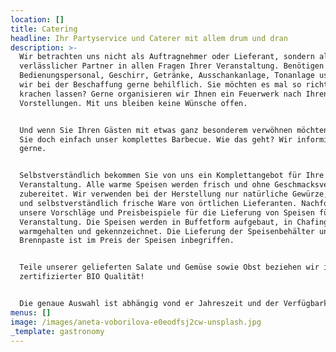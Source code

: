 ```yaml
---
location: []
title: Catering
headline: Ihr Partyservice und Caterer mit allem drum und dran
description: >-
  Wir betrachten uns nicht als Auftragnehmer oder Lieferant, sondern als Ihr
  verlässlicher Partner in allen Fragen Ihrer Veranstaltung. Benötigen Sie
  Bedienungspersonal, Geschirr, Getränke, Ausschankanlage, Tonanlage usw. sind
  wir bei der Beschaffung gerne behilflich. Sie möchten es mal so richtig
  krachen lassen? Gerne organisieren wir Ihnen ein Feuerwerk nach Ihren
  Vorstellungen. Mit uns bleiben keine Wünsche offen.


  Und wenn Sie Ihren Gästen mit etwas ganz besonderem verwöhnen möchten, buchen
  Sie doch einfach unser komplettes Barbecue. Wie das geht? Wir informieren Sie
  gerne.


  Selbstverständlich bekommen Sie von uns ein Komplettangebot für Ihre
  Veranstaltung. Alle warme Speisen werden frisch und ohne Geschmacksverstärker
  zubereitet. Wir verwenden bei der Herstellung nur natürliche Gewürze, Kräuter
  und selbstverständlich frische Ware von örtlichen Lieferanten. Nachfolgend
  unsere Vorschläge und Preisbeispiele für die Lieferung von Speisen für Ihre
  Veranstaltung. Die Speisen werden in Buffetform aufgebaut, in Chafing Dishes
  warmgehalten und gekennzeichnet. Die Lieferung der Speisenbehälter und die
  Brennpaste ist im Preis der Speisen inbegriffen.


  Teile unserer gelieferten Salate und Gemüse sowie Obst beziehen wir in
  zertifizierter BIO Qualität!


  Die genaue Auswahl ist abhängig vond er Jahreszeit und der Verfügbarkeit!
menus: []
image: /images/aneta-voborilova-e0eodfsj2cw-unsplash.jpg
_template: gastronomy
---
```


